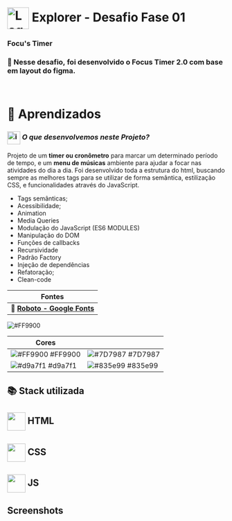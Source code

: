 # <img src="https://imgur.com/X4HdxWx.png"  width="50px" align="center" alt="Logo Explorer em formato de Hexagono Azul com detalhes azul claro"> Explorer - Desafio Fase 01 

### **Focu's Timer**

### 📌 Nesse desafio, foi desenvolvido o Focus Timer 2.0 com base em layout do figma. 

# <br>:book: Aprendizados

### <img src="https://imgur.com/VhTBbHg.png" alt="imagem de um notebook" align="center" width="30px"> _**O que desenvolvemos neste Projeto?**_

Projeto de um **timer ou cronômetro** para marcar um determinado período de tempo, e um **menu de músicas** ambiente para ajudar a focar nas atividades do dia a dia. Foi desenvolvido toda a estrutura do html, buscando sempre as melhores tags para se utilizar de forma semântica, estilização CSS, e funcionalidades através do JavaScript.


-  Tags semânticas;
-  Acessibilidade;
-  Animation
-  Media Queries
-  Modulação do JavaScript (ES6 MODULES)
-  Manipulação do DOM
-  Funções de callbacks
-  Recursividade
-  Padrão Factory
-  Injeção de dependências
-  Refatoração;
-  Clean-code

| **Fontes** |
| ----------------- | 
| 🔗 **[Roboto - Google Fonts](https://fonts.google.com/specimen/Roboto)** |
    
![#FF9900](https://via.placeholder.com/10/FF9900?text=+)

| **Cores**               |                                                 |
| ----------------- | ---------------------------------------------------------------- |
| ![#FF9900](https://via.placeholder.com/10/FF9900?text=+) #FF9900       | ![#7D7987](https://via.placeholder.com/10/7D7987?text=+) #7D7987 |
| ![#d9a7f1](https://via.placeholder.com/10/d9a7f1?text=+) #d9a7f1       | ![#835e99](https://via.placeholder.com/10/835e99?text=+) #835e99 |



## 📚 Stack utilizada

## <img src="https://imgur.com/JvOmHZg.png" width="42px" align="center">  **HTML**
## <img src="https://imgur.com/dsdsHjr.png" width="42px" align="center">  **CSS**
## <img src="" width="42px" align="center">  **JS**


## Screenshots

<img src="">

